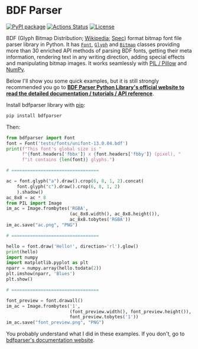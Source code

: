 # BDF Parser

[![PyPI package](https://img.shields.io/badge/pip%20install-bdfparser-brightgreen)](https://pypi.org/project/example-pypi-package/) [![Actions Status](https://github.com/tomchen/bdfparser/workflows/Test/badge.svg)](https://github.com/tomchen/bdfparser/actions) [![License](https://img.shields.io/github/license/tomchen/bdfparser)](https://github.com/tomchen/bdfparser/blob/master/LICENSE)

BDF (Glyph Bitmap Distribution; [Wikipedia](https://en.wikipedia.org/wiki/Glyph_Bitmap_Distribution_Format); [Spec](https://font.tomchen.org/bdf_spec/)) format bitmap font file parser library in Python. It has [`Font`](https://font.tomchen.org/bdfparser_py/font), [`Glyph`](https://font.tomchen.org/bdfparser_py/glyph) and [`Bitmap`](https://font.tomchen.org/bdfparser_py/bitmap) classes providing more than 30 enriched API methods of parsing BDF fonts, getting their meta information, rendering text in any writing direction, adding special effects and manipulating bitmap images. It works seamlessly with [PIL / Pillow](https://pillow.readthedocs.io/en/stable/) and [NumPy](https://numpy.org/).

Below I'll show you some quick examples, but it is still strongly recommended you go to [**BDF Parser Python Library's official website to read the detailed documentation / tutorials / API reference**](https://font.tomchen.org/bdfparser_py/).

Install bdfparser library with [pip](https://pip.pypa.io/en/stable/installing/#do-i-need-to-install-pip):

```bash
pip install bdfparser
```

Then:

```python
from bdfparser import Font
font = Font('tests/fonts/unifont-13.0.04.bdf')
print(f"This font's global size is "
      f"{font.headers['fbbx']} x {font.headers['fbby']} (pixel), "
      f"it contains {len(font)} glyphs.")

# =================================

ac = font.glyph("a").draw().crop(6, 8, 1, 2).concat(
    font.glyph("c").draw().crop(6, 8, 1, 2)
    ).shadow()
ac_8x8 = ac * 8
from PIL import Image
im_ac = Image.frombytes('RGBA',
                        (ac_8x8.width(), ac_8x8.height()),
                        ac_8x8.tobytes('RGBA'))
im_ac.save("ac.png", "PNG")

# =================================

hello = font.draw('Hello!', direction='rl').glow()
print(hello)
import numpy
import matplotlib.pyplot as plt
nparr = numpy.array(hello.todata(2))
plt.imshow(nparr, 'Blues')
plt.show()

# =================================

font_preview = font.drawall()
im_ac = Image.frombytes('1',
                        (font_preview.width(), font_preview.height()),
                        font_preview.tobytes('1'))
im_ac.save("font_preview.png", "PNG")
```

You probably understand what I did in these examples. If you don't, go to [bdfparser's documentation website](https://font.tomchen.org/bdfparser_py/).
